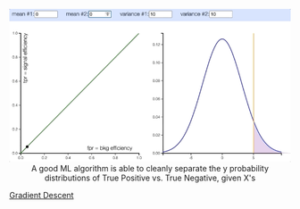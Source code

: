 <p align="center"><img src="./images/prob_distribution_and_ROC.gif" width="600px"><br/>A good ML algorithm is able to cleanly separate the y probability distributions of True Positive vs. True Negative, given X's</p>

<a href="./gradient_descent">Gradient Descent</a>
